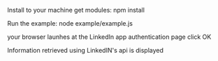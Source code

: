 Install to your machine
get modules:
npm install

Run the example: node example/example.js

your browser launhes at the LinkedIn app authentication page
click OK

Information retrieved using LinkedIN's api is displayed